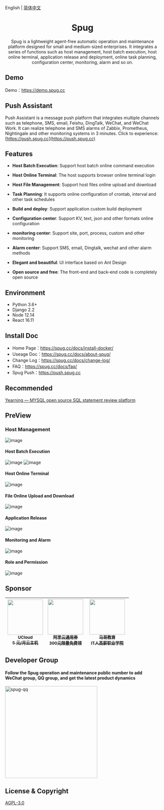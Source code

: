 English | [简体中文](./README-zh_CN.md) 

<h1 align="center">Spug</h1>

<div align="center">

Spug is a lightweight agent-free automatic operation and maintenance platform designed for small and medium-sized enterprises.  It integrates a series of functions such as host management, host batch execution, host online terminal, application release and deployment, online task planning, configuration center, monitoring, alarm and so on.

</div>



## Demo

Demo：https://demo.spug.cc



## Push Assistant 

Push Assistant is a message push platform that integrates multiple channels such as telephone, SMS, email, Feishu, DingTalk, WeChat, and WeChat Work. It can realize telephone and SMS alarms of Zabbix, Prometheus, Nightingale and other monitoring systems in 3 minutes. Click to experience: [https://push.spug.cc](https://push.spug.cc)


## Features

- **Host Batch Execution**: Support host batch online command execution
- **Host Online Terminal**: The host supports browser online terminal login
- **Host File Management**: Support host files online upload and download
- **Task Planning**: It supports online configuration of crontab, interval and other task schedules

- **Build and deploy**: Support application custom build deployment
- **Configuration center**: Support KV, text, json and other formats online configuration
- **monitoring center**: Support site, port, process, custom and other monitoring
- **Alarm center**: Support SMS, email, Dingtalk, wechat and other alarm methods
- **Elegant and beautiful**: UI interface based on Ant Design
- **Open source and free**: The front-end and back-end code is completely open source


## Environment

* Python 3.6+
* Django 2.2
* Node 12.14
* React 16.11

## Install Doc

- Home Page：https://spug.cc/docs/install-docker/
- Useage Doc：https://spug.cc/docs/about-spug/
- Change Log：https://spug.cc/docs/change-log/
- FAQ：https://spug.cc/docs/faq/
- Spug Push：https://push.spug.cc


## Recommended 
[Yearning — MYSQL open source SQL statement review platform](https://github.com/cookieY/Yearning)


## PreView

### Host Management
![image](https://cdn.spug.cc/img/3.0/host.jpg)

#### Host Batch Execution
![image](https://cdn.spug.cc/img/3.0/host-exec.jpg)
![image](https://cdn.spug.cc/img/3.0/host-exec2.jpg)


#### Host Online Terminal
![image](https://cdn.spug.cc/img/3.0/web-terminal.jpg)


#### File Online Upload and Download
![image](https://cdn.spug.cc/img/3.0/file-manager.jpg)

#### Application Release
![image](https://cdn.spug.cc/img/3.0/deploy.jpg)

#### Monitoring and Alarm
![image](https://cdn.spug.cc/img/3.0/monitor.jpg)

#### Role and Permission
![image](https://cdn.spug.cc/img/3.0/user-role.jpg)


## Sponsor
<table>
  <thead>
    <tr>
      <th align="center" style="width: 115px;">
        <a href="https://www.ucloud.cn/site/active/kuaijie.html?invitation_code=C1xD0E5678FBA77">
          <img src="https://cdn.spug.cc/img/ucloud.png" width="115px"><br>
          <sub>UCloud</sub><br>
          <sub>5 元/月云主机</sub>
        </a>
      </th>
        <th align="center" style="width: 115px;">
        <a href="https://www.aliyun.com/minisite/goods?userCode=8vdj3myc">
          <img src="https://cdn.spug.cc/img/aliyun_quan.png" width="115px"><br>
          <sub>阿里云通用券</sub><br>
          <sub>300元限量免费领</sub>
        </a>
      </th>
      <th align="center" style="width: 125px;">
        <a href="http://www.magedu.com">
          <img src="https://cdn.spug.cc/img/magedu-logo.jpeg" width="115px"><br>
          <sub>马哥教育</sub><br>
          <sub>IT人高薪职业学院</sub>
        </a>
      </th>
    </tr>
  </thead>
</table>

## Developer Group
#### Follow the Spug operation and maintenance public number to add WeChat group, QQ group, and get the latest product dynamics
<div >
   <img src="https://cdn.spug.cc/img/spug-club.jpg" width = "300" height = "300" alt="spug-qq" align=center />
<div>
  
## License & Copyright
[AGPL-3.0](https://opensource.org/licenses/AGPL-3.0)
